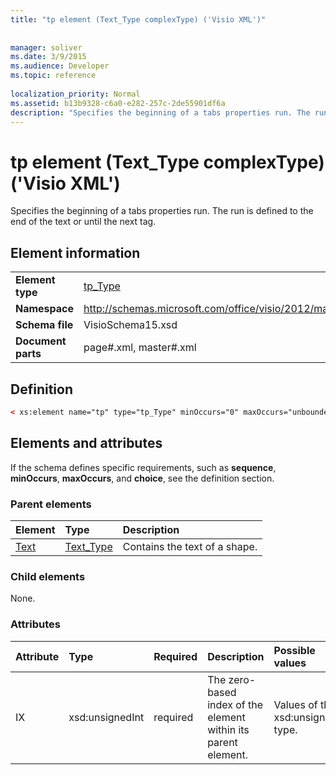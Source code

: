 ```yaml
---
title: "tp element (Text_Type complexType) ('Visio XML')"
 
 
manager: soliver
ms.date: 3/9/2015
ms.audience: Developer
ms.topic: reference
 
localization_priority: Normal
ms.assetid: b13b9328-c6a0-e282-257c-2de55901df6a
description: "Specifies the beginning of a tabs properties run. The run is defined to the end of the text or until the next tag."
---
```


# tp element (Text_Type complexType) ('Visio XML')

Specifies the beginning of a tabs properties run. The run is defined to the end of the text or until the next tag.
  
## Element information

|||
|:-----|:-----|
|**Element type** <br/> |[tp_Type](tp_type-complextypevisio-xml.md) <br/> |
|**Namespace** <br/> |http://schemas.microsoft.com/office/visio/2012/main  <br/> |
|**Schema file** <br/> |VisioSchema15.xsd  <br/> |
|**Document parts** <br/> |page#.xml, master#.xml  <br/> |
   
## Definition

```XML
< xs:element name="tp" type="tp_Type" minOccurs="0" maxOccurs="unbounded" ></xs:element >
```

## Elements and attributes

If the schema defines specific requirements, such as **sequence**, **minOccurs**, **maxOccurs**, and **choice**, see the definition section. 
  
### Parent elements

|**Element**|**Type**|**Description**|
|:-----|:-----|:-----|
|[Text](text-element-shapesheet_type-complextypevisio-xml.md) <br/> |[Text_Type](text_type-complextypevisio-xml.md) <br/> |Contains the text of a shape.  <br/> |
   
### Child elements

None.
  
### Attributes

|**Attribute**|**Type**|**Required**|**Description**|**Possible values**|
|:-----|:-----|:-----|:-----|:-----|
|IX  <br/> |xsd:unsignedInt  <br/> |required  <br/> |The zero-based index of the element within its parent element.  <br/> |Values of the xsd:unsignedInt type.  <br/> |
   

